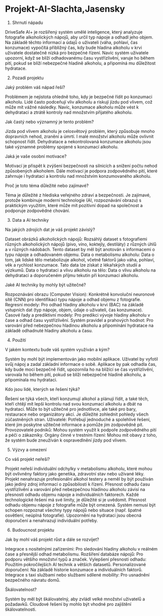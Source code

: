 # Projekt-AI-Slachta,Jasensky
1. Shrnutí nápadu

DriveSafe AI+ je rozšířený systém umělé inteligence, který analyzuje fotografie alkoholických nápojů, aby určil typ nápoje a odhadl jeho objem. Na základě těchto informací a údajů o uživateli (váha, pohlaví, čas konzumace) vypočítá přibližný čas, kdy bude hladina alkoholu v krvi uživatele dostatečně nízká pro bezpečné řízení. Navíc systém uživatele upozorní, když se blíží odhadovanému času vystřízlivění, varuje ho během pití, pokud se blíží nebezpečné hladině alkoholu, a připomíná mu důležitost hydratace.

2. Pozadí projektu

Jaký problém váš nápad řeší?

Problémem je nejistota ohledně toho, kdy je bezpečné řídit po konzumaci alkoholu. Lidé často podceňují vliv alkoholu a riskují jízdu pod vlivem, což může mít vážné následky. Navíc, konzumace alkoholu může vést k dehydrataci a ztrátě kontroly nad množstvím přijatého alkoholu.

Jak častý nebo významný je tento problém?

Jízda pod vlivem alkoholu je celosvětový problém, který způsobuje mnoho dopravních nehod, zranění a úmrtí. I malé množství alkoholu může ovlivnit schopnost řídit. Dehydratace a nekontrolovaná konzumace alkoholu jsou také významné problémy spojené s konzumací alkoholu.

Jaká je vaše osobní motivace?

Motivací je přispět k zvýšení bezpečnosti na silnicích a snížení počtu nehod způsobených alkoholem. Dále motivací je podpora zodpovědného pití, které zahrnuje i hydrataci a kontrolu nad množstvím konzumovaného alkoholu.

Proč je toto téma důležité nebo zajímavé?

Téma je důležité z hlediska veřejného zdraví a bezpečnosti. Je zajímavé, protože kombinuje moderní technologie (AI, rozpoznávání obrazu) s praktickým využitím, které může mít pozitivní dopad na společnost a podporuje zodpovědné chování.

3. Data a AI techniky

Na jakých zdrojích dat je váš projekt závislý?

Dataset obrázků alkoholických nápojů: Rozsáhlý dataset s fotografiemi různých alkoholických nápojů (pivo, víno, koktejly, destiláty) z různých úhlů a v různých nádobách. Tento dataset by měl být anotován s informacemi o typu nápoje a odhadovaném objemu.
Data o metabolismu alkoholu: Data o tom, jak lidské tělo metabolizuje alkohol, včetně faktorů jako váha, pohlaví, věk a rychlost konzumace. Tato data lze získat z lékařských studií a výzkumů.
Data o hydrataci a vlivu alkoholu na tělo: Data o vlivu alkoholu na dehydrataci a doporučeném příjmu tekutin při konzumaci alkoholu.

Jaké AI techniky by mohly být užitečné?

Rozpoznávání obrazu (Computer Vision): Konkrétně konvoluční neuronové sítě (CNN) pro identifikaci typu nápoje a odhad objemu z fotografie.
Regresní modely: Pro odhad hladiny alkoholu v krvi (BAC) na základě vstupních dat (typ nápoje, objem, údaje o uživateli, čas konzumace).
Časové řady a prediktivní modely: Pro predikci vývoje hladiny alkoholu v čase a odhad času vystřízlivění.
Systém pravidel a prahových hodnot: Pro varování před nebezpečnou hladinou alkoholu a připomínání hydratace na základě odhadnuté hladiny alkoholu a času.

4. Použití

V jakém kontextu bude váš systém využíván a kým?

Systém by mohl být implementován jako mobilní aplikace. Uživatel by vyfotil svůj nápoj a zadal základní informace o sobě. Aplikace by pak odhadla čas, kdy bude moci bezpečně řídit, upozornila ho na blížící se čas vystřízlivění, varovala ho během pití, pokud se blíží nebezpečné hladině alkoholu, a připomínala mu hydrataci.

Kdo jsou lidé, kterých se řešení týká?

Řešení se týká všech, kteří konzumují alkohol a plánují řídit, a také těch, kteří chtějí mít lepší kontrolu nad svou konzumací alkoholu a dbát na hydrataci. Může to být užitečné pro jednotlivce, ale také pro bary, restaurace nebo organizátory akcí.
Je důležité zohlednit pohledy všech zúčastněných stran.
Uživatelé: Potřebují jednoduché a spolehlivé řešení, které jim poskytne užitečné informace a pomůže jim zodpovědně pít.
Provozovatelé podniků: Mohou systém využít k podpoře zodpovědného pití a péči o zákazníky.
Orgány činné v trestním řízení: Mohou mít obavy z toho, že systém bude zneužíván k ospravedlnění jízdy pod vlivem.

5. Výzvy a omezení

Co váš projekt neřeší?

Projekt neřeší individuální odchylky v metabolismu alkoholu, které mohou být ovlivněny faktory jako genetika, zdravotní stav nebo užívané léky.
Projekt nenahrazuje profesionální alkohol testery a neměl by být používán jako jediný zdroj informací o způsobilosti k řízení.
Přesnost odhadu času vystřízlivění a varování před nebezpečnou hladinou alkoholu závisí na přesnosti odhadu objemu nápoje a individuálních faktorech.
Každé technologické řešení má své limity, je důležité si je uvědomit.
Přesnost odhadu objemu nápoje z fotografie může být omezená.
Systém nemusí být schopen rozpoznat všechny typy nápojů nebo situace (např. špatné osvětlení, neúplná fotografie).
Upozornění na hydrataci jsou obecná doporučení a nenahrazují individuální potřeby.

6. Budoucnost projektu

Jak by mohl váš projekt růst a dále se rozvíjet?

Integrace s nositelnými zařízeními: Pro sledování hladiny alkoholu v reálném čase a přesnější odhad metabolismu.
Rozšíření databáze nápojů: Pro podporu většího množství typů a značek.
Vylepšení přesnosti odhadu: Použitím pokročilejších AI technik a větších datasetů.
Personalizované doporučení: Na základě historie konzumace a individuálních faktorů.
Integrace s taxi službami nebo službami sdílené mobility: Pro usnadnění bezpečného návratu domů.

Škálovatelnost?

Systém by měl být škálovatelný, aby zvládl velké množství uživatelů a požadavků. Cloudové řešení by mohlo být vhodné pro zajištění škálovatelnosti.
